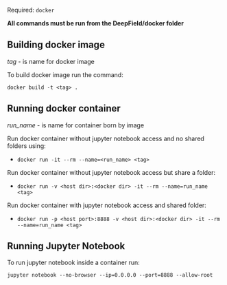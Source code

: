 Required: `docker`

**All commands must be run from the DeepField/docker folder** 

## Building docker image

*tag* - is name for docker image 

To build docker image run the command:

    docker build -t <tag> .

## Running docker container

*run_name* - is name for container born by image

Run docker container without jupyter notebook access and no shared folders using:
* `docker run -it --rm --name=<run_name> <tag>`

Run docker container without jupyter notebook access but share a folder:
* `docker run -v <host dir>:<docker dir> -it --rm --name=run_name <tag>`

Run docker container with jupyter notebook access and shared folder:
* `docker run -p <host port>:8888 -v <host dir>:<docker dir> -it --rm --name=run_name <tag>`

## Running Jupyter Notebook

To run jupyter notebook inside a container run:
    
    jupyter notebook --no-browser --ip=0.0.0.0 --port=8888 --allow-root
